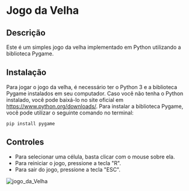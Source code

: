 # Jogo da Velha

## Descrição
Este é um simples jogo da velha implementado em Python utilizando a biblioteca Pygame.

## Instalação
Para jogar o jogo da velha, é necessário ter o Python 3 e a biblioteca Pygame instalados em seu computador. 
Caso você não tenha o Python instalado, você pode baixá-lo no site oficial em https://www.python.org/downloads/. 
Para instalar a biblioteca Pygame, você pode utilizar o seguinte comando no terminal:


```pip install pygame```

## Controles
- Para selecionar uma célula, basta clicar com o mouse sobre ela.
- Para reiniciar o jogo, pressione a tecla "R".
- Para sair do jogo, pressione a tecla "ESC".


![jogo_da_Velha](https://github.com/LucasArlen/TicTacToe/blob/main/img/TicTacToe.png)

